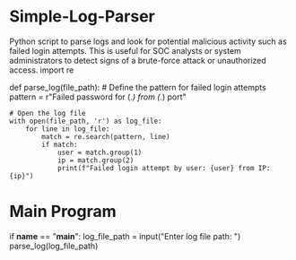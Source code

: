 # Simple-Log-Parser
Python script to parse logs and look for potential malicious activity such as failed login attempts. This is useful for SOC analysts or system administrators to detect signs of a brute-force attack or unauthorized access.
import re

def parse_log(file_path):
    # Define the pattern for failed login attempts
    pattern = r"Failed password for (.*) from (.*) port"

    # Open the log file
    with open(file_path, 'r') as log_file:
        for line in log_file:
            match = re.search(pattern, line)
            if match:
                user = match.group(1)
                ip = match.group(2)
                print(f"Failed login attempt by user: {user} from IP: {ip}")

# Main Program
if __name__ == "__main__":
    log_file_path = input("Enter log file path: ")
    parse_log(log_file_path)
